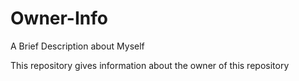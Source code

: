 # Owner-Info
A Brief Description about Myself

This repository gives information about the owner of this repository
